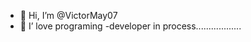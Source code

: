 - 👋 Hi, I’m @VictorMay07
- 👀 I’ love programing
-developer in process..................

<!---
VictorMay07/VictorMay07 is a ✨ special ✨ repository because its `README.md` (this file) appears on your GitHub profile.
You can click the Preview link to take a look at your changes.
--->
